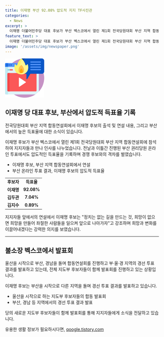 ```yaml
---
title: 이재명 부산 92.08% 압도적 지지 TF사진관
categories:
  - News
excerpt: >
  이재명 더불어민주당 대표 후보가 부산 벡스코에서 열린 제1회 전국당원대회 부산 지역 합동연설회에 참석하여 지지자들과의 인사를 나눴다. 이재명 후보는 울산 지역에서 높은 득표율을 기록한 뒤 부산에서도 대규모의 참여로 92.08%의 지지를 얻었으며, 경쟁 후보들과 큰 격차를 이뤄냈다. 또한, 연설회에서는 정치는 희망을 만들고 좌절한 사람들을 일으키는 것이라며 희망과 격려를 전하며 정치의 역할을 강조했다. 동시에 경쟁 후보인 김두관 후보는 일부 참가자들의 야유와 비난을 받으며 정치적인 갈등이 논의되고 있다.
feature_text: >
  이재명 더불어민주당 대표 후보가 부산 벡스코에서 열린 제1회 전국당원대회 부산 지역 합동연설회에 참석하여 지지자들과의 인사를 나눴다. 이재명 후보는 울산 지역에서 높은 득표율을 기록한 뒤 부산에서도 대규모의 참여로 92.08%의 지지를 얻었으며, 경쟁 후보들과 큰 격차를 이뤄냈다. 또한, 연설회에서는 정치는 희망을 만들고 좌절한 사람들을 일으키는 것이라며 희망과 격려를 전하며 정치의 역할을 강조했다. 동시에 경쟁 후보인 김두관 후보는 일부 참가자들의 야유와 비난을 받으며 정치적인 갈등이 논의되고 있다.
image: '/assets/img/newspaper.png'
---
```


<p><img src="/assets/img/news.png" alt="rentncar 속보" /></p>

<h2 data-ke-size="size26">이재명 당 대표 후보, 부산에서 압도적 득표율 기록</h2>

<p>전국당원대회 부산 지역 합동연설회에서 이재명 후보의 출석 및 연설 내용, 그리고 부산에서의 높은 득표율에 대한 소식이 있습니다.</p>

<p data-ke-size="size16">이재명 후보가 부산 벡스코에서 열린 제1회 전국당원대회 부산 지역 합동연설회에 참석하여 지지자들과 만나 인사를 나누었습니다. 전날과 이틀간 진행된 부산 권리당원 온라인 투표에서도 압도적인 득표율을 기록하며 경쟁 후보와의 격차를 벌였습니다.</p>

<ul>
  <li>이재명 후보, 부산 지역 합동연설회에서 연설</li>
  <li>부산 온라인 투표 결과, 이재명 후보의 압도적 득표율</li>
</ul>

<table>
  <tr>
    <td style="text-align: center; height: 17px;"><b>후보자</b></td>
    <td style="text-align: center; height: 17px;"><b>득표율</b></td>
  </tr>
  <tr>
    <td style="text-align: center; height: 17px;"><b>이재명</b></td>
    <td style="text-align: center; height: 17px;"><b>92.08%</b></td>
  </tr>
  <tr>
    <td style="text-align: center; height: 17px;"><b>김두관</b></td>
    <td style="text-align: center; height: 17px;"><b>7.04%</b></td>
  </tr>
  <tr>
    <td style="text-align: center; height: 17px;"><b>김지수</b></td>
    <td style="text-align: center; height: 17px;"><b>0.89%</b></td>
  </tr>
</table>

<p data-ke-size="size16">지지자들 앞에서의 연설에서 이재명 후보는 "정치는 없는 길을 만드는 것, 희망이 없으면 희망을 만들어 좌절한 사람들을 일으켜 앞으로 나아가자"고 강조하며 희망과 변화를 이끌어내겠다는 강력한 의지를 보였습니다.</p>

<hr>

<h2 data-ke-size="size26">불소장 벡스코에서 발표회</h2>

<p>울산을 시작으로 부산, 경남을 돌며 합동연설회를 진행하고 부·울·경 지역의 경선 투표 결과를 발표하고 있는데, 전체 지도부 후보자들이 함께 발표회를 진행하고 있는 상황입니다.</p>

<p data-ke-size="size16">이재명 후보는 부산을 시작으로 다른 지역을 돌며 경선 투표 결과를 발표하고 있습니다.</p>

<ul>
  <li>울산을 시작으로 하는 지도부 후보자들의 합동 발표회</li>
  <li>부산, 경남 등 지역에서의 경선 투표 결과 발표</li>
</ul>

<p data-ke-size="size16">당의 새로운 지도부 후보자들이 함께 발표회를 통해 지지자들에게 소식을 전달하고 있습니다.</p>
유용한 생활 정보가 필요하시다면, <a href="https://qoogle.tistory.com" rel="dofollow">qoogle.tistory.com</a>


